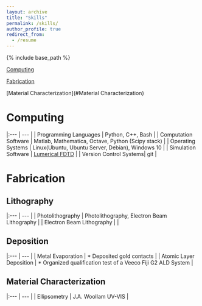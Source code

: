 ```yaml
---
layout: archive
title: "Skills"
permalink: /skills/
author_profile: true
redirect_from:
  - /resume
---
```


{% include base_path %}

[Computing](#Computing)

[Fabrication](#Fabrication)

[Material Characterization](#Material Characterization)

# Computing <a name="Computing"></a>


|:--- | --- |
| Programming Languages | Python, C++, Bash |
| Computation Software | Matlab, Mathematica, Octave, Python (Scipy stack) |
| Operating Systems | Linux(Ubuntu, Ubuntu Server, Debian), Windows 10 |
| Simulation Software | <a href="https://www.lumerical.com/products/fdtd/" target="_blank">Lumerical FDTD</a> |
| Version Control Systems| git |

# Fabrication

## Lithography

|:--- | --- |
| Photolithography | Photolithography, Electron Beam Lithography |
| Electron Beam Lithography | |

## Deposition

|:--- | --- |
| Metal Evaporation | * Deposited gold contacts |
| Atomic Layer Deposition | * Organized qualification test of a Veeco Fiji G2 ALD System |

## Material Characterization

|:--- | --- |
| Ellipsometry | J.A. Woollam UV-VIS |
